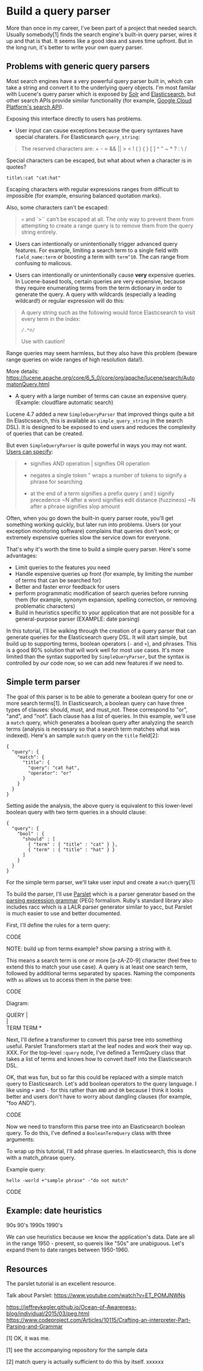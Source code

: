 # Build a query parser

More than once in my career, I've been part of a project that needed search. Usually somebody[1] finds the search engine's built-in query parser, wires it up and that is that. It seems like a good idea and saves time upfront. But in the long run, it's better to write your own query parser.

## Problems with generic query parsers

Most search engines have a very powerful query parser built in, which can take a string and convert it to the underlying query objects. I'm most familar with Lucene's query parser which is exposed by [Solr](https://wiki.apache.org/solr/SolrQuerySyntax) and [Elasticsearch](https://www.elastic.co/guide/en/elasticsearch/reference/current/query-dsl-query-string-query.html), but other search APIs provide similar functionality (for example, [Google Cloud Platform's search API](https://cloud.google.com/appengine/docs/standard/python/search/query_strings)).

Exposing this interface directly to users has problems.

* User input can cause exceptions because the query syntaxes have special charaters. For Elasticsearch `query_string`:

> The reserved characters are: + - = && || > < ! ( ) { } [ ] ^ " ~ * ? : \ /

Special characters can be escaped, but what about when a character is in quotes? 

    title\:cat "cat:hat"
    
Escaping characters with regular expressions ranges from difficult to impossible (for example, ensuring balanced quotation marks).

Also, some characters can't be escaped:

> `<` and `>`` can’t be escaped at all. The only way to prevent them from attempting to create a range query is to remove them from the query string entirely.

* Users can intentionally or unintentionally trigger advanced query features. For example, limiting a search term to a single field with `field_name:term` or boosting a term with `term^10`. The can range from confusing to malicous.

* Users can intentionally or unintentionally cause **very** expensive queries. In Lucene-based tools, certain queries are very expensive, because they require enumerating terms from the term dctionary in order to generate the query. A query with wildcards (especially a leading wildcard!) or regular expression will do this:

> A query string such as the following would force Elasticsearch to visit every term in the index:
> 
> `/.*n/`
>
> Use with caution!

Range queries may seem harmless, but they also have this problem (beware range queries on wide ranges of high resolution data!).

More details: https://lucene.apache.org/core/6_5_0/core/org/apache/lucene/search/AutomatonQuery.html

* A query with a large number of terms can cause an expensive query. (Example: cloudflare automatic search)

Lucene 4.7 added a new `SimpleQueryParser` that improved things quite a bit (In Elasticsearch, this is available as `simple_query_string` in the search DSL). It is designed to be exposed to end users and reduces the complexity of queries that can be created.

But even `SimpleQueryParser` is quite powerful in ways you may not want. [Users can specify](http://lucene.apache.org/core/6_5_0/queryparser/org/apache/lucene/queryparser/simple/SimpleQueryParser.html):

> + signifies AND operation
> | signifies OR operation
> - negates a single token
> " wraps a number of tokens to signify a phrase for searching
> * at the end of a term signifies a prefix query
> ( and ) signify precedence
> ~N after a word signifies edit distance (fuzziness)
> ~N after a phrase signifies slop amount

Often, when you go down the built-in query parser route, you'll get something working quickly, but later run into problems. Users (or your exception monitoring software) complains that queries don't work; or extremely expensive queries slow the service down for everyone.

That's why it's worth the time to build a simple query parser. Here's some advantages:

* Limit queries to the features _you_ need
* Handle expensive queries up front (for example, by limiting the number of terms that can be searched for)
* Better and faster error feedback for users
* perform programmatic modification of search queries before running them (for example, synonym expansion, spelling correction, or removing problematic characters)
* Build in heuristics specific to your application that are not possible for a general-purpose parser (EXAMPLE: date parsing)


In this tutorial, I'll be walking through the creation of a query parser that can generate queries for the Elasticsearch query DSL. It will start simple, but build up to supporting terms, boolean operators (`-` and `+`), and phrases. This is a good 80% solution that will work well for most use cases. It's more limited than the syntax supported by `SimpleQueryParser`, but the syntax is controlled by _our_ code now, so we can add new features if _we_ need to.

## Simple term parser

The goal of this parser is to be able to generate a boolean query for one or more search terms[1]. In Elasticsearch, a boolean query can have three types of clauses: should, must, and must_not. These correspond to "or", "and", and "not". Each clause has a list of queries. In this example, we'll use a `match` query, which generates a boolean query after analyzing the search terms (analysis is necessary so that a search term matches what was indexed). Here's an sample `match` query on the `title` field[2]:


    {
      "query": {
        "match": {
          "title": {
            "query": "cat hat",
            "operator": "or"
          }
        }
      }
    }
    
Setting aside the analysis, the above query is equivalent to this lower-level boolean query with two term queries in a should clause:

    {
      "query": {
        "bool" : {
          "should" : [
            { "term" : { "title" : "cat" } },
            { "term" : { "title" : "hat" } }
          ]
        }
      }
    }


For the simple term parser, we'll take user input and create a `match` query[1]

To build the parser, I'll use [Parslet](http://kschiess.github.io/parslet/) which is a parser generator based on the [parsing expression grammar](https://en.wikipedia.org/wiki/Parsing_expression_grammar) (PEG) formalism. Ruby's standard library also includes racc which is a LALR parser generator similar to yacc, but Parslet is much easier to use and better documented.

First, I'll define the rules for a term query:

CODE


NOTE: build up from terms example? show parsing a string with it.

This means a search term is one or more [a-zA-Z0-9] character (feel free to extend this to match your use case). A query is at least one search term, followed by additional terms separated by spaces. Naming the components with `as` allows us to access them in the parse tree:

CODE


Diagram:

QUERY 
|    \
|     \
TERM   TERM *


Next, I'll define a transformer to convert this parse tree into something useful. Parslet Transformers start at the leaf nodes and work their way up. XXX. For the top-level `:query` node, I've defined a TermQuery class that takes a list of terms and knows how to convert itself into the Elasticsearch DSL.

OK, that was fun, but so far this could be replaced with a simple match query to Elasticsearch. Let's add boolean operators to the query language. I like using `+` and `-` for this rather than `AND` and `OR` because I think it looks better and users don't have to worry about dangling clauses (for example, "foo AND"). 

CODE

Now we need to transform this parse tree into an Elasticsearch boolean query. To do this, I've defined a `BooleanTermQuery` class with three arguments: 

To wrap up this tutorial, I'll add phrase queries. In elasticsearch, this is done with a match_phrase query. 

Example query: 

    hello -world +"sample phrase" -"do not match"

CODE


## Example: date heuristics

90s 90's 1990s 1990's 

We can use heuristics because we know the application's data. Date are all in the range 1950 - present, so quereis like "50s" are unabiguous. Let's expand them to date ranges between 1950-1960.

## Resources

The parslet tutorial is an excellent resource.

Talk about Parslet:
https://www.youtube.com/watch?v=ET_POMJNWNs

https://jeffreykegler.github.io/Ocean-of-Awareness-blog/individual/2015/03/peg.html
https://www.codeproject.com/Articles/10115/Crafting-an-interpreter-Part-Parsing-and-Grammar


[1] OK, it was me.

[1] see the accompanying repository for the sample data

[2] match query is actually sufficient to do this by itself. xxxxxx




